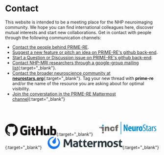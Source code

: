 # Contact           

This website is intended to be a meeting place for the NHP neuroimaging community. We hope you can find international colleagues here, discover mutual interests and start new collaborations. Get in contact with people through the following communication channels:

- [Contact the people behind PRIME-RE](https://github.com/PRIME-RE/prime-re.github.io/issues/new?assignees=&labels=Contact&template=contact.md&title=[Contact]:&nbsp;%3Ctopic%3E).    
- [Suggest a new feature or pitch an idea on PRIME-RE's github back-end](https://github.com/PRIME-RE/prime-re.github.io/issues/new?assignees=&labels=Idea&template=new-ideas.md&title=%5BIdea%5D).           
- [Start a Question or Discussion issue on PRIME-RE's github back-end](https://github.com/PRIME-RE/prime-re.github.io/issues/new?assignees=&labels=QuestionOrDiscussion&template=question-and-discussion.md&title=%5BQuestionOrDiscussion%5D).        
- [Contact NHP-MRI researchers through a google-group mailing list](https://groups.google.com/forum/#!forum/nhp-mri){:target="_blank"}.   
- [Contact the broader neuroscience community at **neurostars.org**](https://neurostars.org/){:target="_blank"}. Tag your new thread with **prime-re** and/or the name of the resource you are asking about for optimal visibility.
- [Join the converstation in the PRIME-RE Mattermost channel](https://mattermost.brainhack.org/brainhack/channels/prime-re){:target="_blank"}     
      
<br />
<br />           
            
[<img src="/images/Github.png" height="40">](https://github.com/PRIME-RE/prime-re.github.io/issues/new?assignees=&labels=Contact&template=contact.md&title=[Contact]:&nbsp;%3Ctopic%3E){:target="_blank"} &nbsp;&nbsp;&nbsp; 
[<img src="/images/incf_neurostars.jpeg" height="50">](https://neurostars.org/){:target="_blank"} &nbsp;&nbsp;&nbsp;
[<img src="/images/Mattermost.png" height="40">](https://mattermost.brainhack.org/brainhack/channels/prime-re){:target="_blank"}
